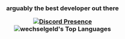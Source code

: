 <h3 align="center">arguably the best developer out there

[![Discord Presence](https://lanyard.cnrad.dev/api/272663056075456512)](https://discord.com/users/272663056075456512) <br/>
![wechselgeld's Top Languages](https://github-readme-stats.vercel.app/api/top-langs/?username=wechselgeld&theme=nord&show_icons=true&hide_border=true&layout=compact)
</h3>
